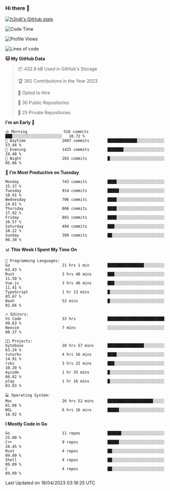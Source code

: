 ### Hi there 👋

[![h3n4l's GitHub stats](https://github-readme-stats.vercel.app/api?username=h3n4l&count_private=true&show_icons=true&theme=radical)](https://github.com/h3n4l/github-readme-stats)

<!--START_SECTION:waka-->
![Code Time](http://img.shields.io/badge/Code%20Time-1%2C142%20hrs%2042%20mins-blue)

![Profile Views](http://img.shields.io/badge/Profile%20Views-3-blue)

![Lines of code](https://img.shields.io/badge/From%20Hello%20World%20I%27ve%20Written-2.7%20million%20lines%20of%20code-blue)

**🐱 My GitHub Data** 

> 📦 432.9 kB Used in GitHub's Storage 
 > 
> 🏆 392 Contributions in the Year 2023
 > 
> 💼 Opted to Hire
 > 
> 📜 30 Public Repositories 
 > 
> 🔑 25 Private Repositories 
 > 
**I'm an Early 🐤** 

```text
🌞 Morning                518 commits         ███░░░░░░░░░░░░░░░░░░░░░░   10.72 % 
🌆 Daytime                2607 commits        █████████████░░░░░░░░░░░░   53.94 % 
🌃 Evening                1425 commits        ███████░░░░░░░░░░░░░░░░░░   29.48 % 
🌙 Night                  283 commits         █░░░░░░░░░░░░░░░░░░░░░░░░   05.86 % 
```
📅 **I'm Most Productive on Tuesday** 

```text
Monday                   743 commits         ████░░░░░░░░░░░░░░░░░░░░░   15.37 % 
Tuesday                  914 commits         █████░░░░░░░░░░░░░░░░░░░░   18.91 % 
Wednesday                706 commits         ████░░░░░░░░░░░░░░░░░░░░░   14.61 % 
Thursday                 866 commits         ████░░░░░░░░░░░░░░░░░░░░░   17.92 % 
Friday                   801 commits         ████░░░░░░░░░░░░░░░░░░░░░   16.57 % 
Saturday                 494 commits         ███░░░░░░░░░░░░░░░░░░░░░░   10.22 % 
Sunday                   309 commits         ██░░░░░░░░░░░░░░░░░░░░░░░   06.39 % 
```


📊 **This Week I Spent My Time On** 

```text
💬 Programming Languages: 
Go                       21 hrs 1 min        ████████████████░░░░░░░░░   63.43 % 
Rust                     3 hrs 48 mins       ███░░░░░░░░░░░░░░░░░░░░░░   11.50 % 
Vue.js                   3 hrs 46 mins       ███░░░░░░░░░░░░░░░░░░░░░░   11.41 % 
TypeScript               1 hr 13 mins        █░░░░░░░░░░░░░░░░░░░░░░░░   03.67 % 
Bash                     52 mins             █░░░░░░░░░░░░░░░░░░░░░░░░   02.66 % 

🔥 Editors: 
VS Code                  33 hrs              █████████████████████████   99.63 % 
Neovim                   7 mins              ░░░░░░░░░░░░░░░░░░░░░░░░░   00.37 % 

🐱‍💻 Projects: 
bytebase                 20 hrs 57 mins      ████████████████░░░░░░░░░   63.24 % 
tutorkv                  4 hrs 56 mins       ████░░░░░░░░░░░░░░░░░░░░░   14.91 % 
rskv                     3 hrs 22 mins       ███░░░░░░░░░░░░░░░░░░░░░░   10.20 % 
mycode                   1 hr 35 mins        █░░░░░░░░░░░░░░░░░░░░░░░░   04.82 % 
play                     1 hr 16 mins        █░░░░░░░░░░░░░░░░░░░░░░░░   03.83 % 

💻 Operating System: 
Mac                      26 hrs 52 mins      ████████████████████░░░░░   81.08 % 
WSL                      6 hrs 16 mins       █████░░░░░░░░░░░░░░░░░░░░   18.92 % 
```

**I Mostly Code in Go** 

```text
Go                       11 repos            ██████░░░░░░░░░░░░░░░░░░░   25.00 % 
C++                      9 repos             █████░░░░░░░░░░░░░░░░░░░░   20.45 % 
Rust                     4 repos             ██░░░░░░░░░░░░░░░░░░░░░░░   09.09 % 
Shell                    4 repos             ██░░░░░░░░░░░░░░░░░░░░░░░   09.09 % 
C                        4 repos             ██░░░░░░░░░░░░░░░░░░░░░░░   09.09 % 
```




 Last Updated on 18/04/2023 03:18:25 UTC
<!--END_SECTION:waka-->

